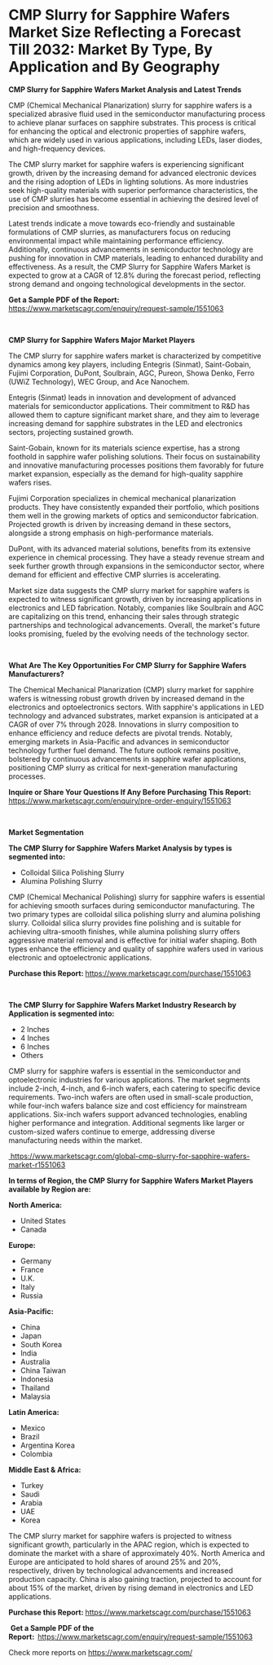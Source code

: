 <p><h1>CMP Slurry for Sapphire Wafers Market Size Reflecting a Forecast Till 2032: Market By Type, By Application and By Geography</h1></p><p><strong>CMP Slurry for Sapphire Wafers Market Analysis and Latest Trends</strong></p>
<p><p>CMP (Chemical Mechanical Planarization) slurry for sapphire wafers is a specialized abrasive fluid used in the semiconductor manufacturing process to achieve planar surfaces on sapphire substrates. This process is critical for enhancing the optical and electronic properties of sapphire wafers, which are widely used in various applications, including LEDs, laser diodes, and high-frequency devices.</p><p>The CMP slurry market for sapphire wafers is experiencing significant growth, driven by the increasing demand for advanced electronic devices and the rising adoption of LEDs in lighting solutions. As more industries seek high-quality materials with superior performance characteristics, the use of CMP slurries has become essential in achieving the desired level of precision and smoothness. </p><p>Latest trends indicate a move towards eco-friendly and sustainable formulations of CMP slurries, as manufacturers focus on reducing environmental impact while maintaining performance efficiency. Additionally, continuous advancements in semiconductor technology are pushing for innovation in CMP materials, leading to enhanced durability and effectiveness. As a result, the CMP Slurry for Sapphire Wafers Market is expected to grow at a CAGR of 12.8% during the forecast period, reflecting strong demand and ongoing technological developments in the sector.</p></p>
<p><strong>Get a Sample PDF of the Report:&nbsp;</strong> <a href="https://www.marketscagr.com/enquiry/request-sample/1551063?utm_campaign=2454&utm_medium=2&utm_source=Github&utm_content=ia&utm_term=06042025&utm_id=cmp-slurry-for-sapphire-wafers">https://www.marketscagr.com/enquiry/request-sample/1551063</a></p>
<p>&nbsp;</p>
<p><strong>CMP Slurry for Sapphire Wafers Major Market Players</strong></p>
<p><p>The CMP slurry for sapphire wafers market is characterized by competitive dynamics among key players, including Entegris (Sinmat), Saint-Gobain, Fujimi Corporation, DuPont, Soulbrain, AGC, Pureon, Showa Denko, Ferro (UWiZ Technology), WEC Group, and Ace Nanochem. </p><p>Entegris (Sinmat) leads in innovation and development of advanced materials for semiconductor applications. Their commitment to R&D has allowed them to capture significant market share, and they aim to leverage increasing demand for sapphire substrates in the LED and electronics sectors, projecting sustained growth.</p><p>Saint-Gobain, known for its materials science expertise, has a strong foothold in sapphire wafer polishing solutions. Their focus on sustainability and innovative manufacturing processes positions them favorably for future market expansion, especially as the demand for high-quality sapphire wafers rises.</p><p>Fujimi Corporation specializes in chemical mechanical planarization products. They have consistently expanded their portfolio, which positions them well in the growing markets of optics and semiconductor fabrication. Projected growth is driven by increasing demand in these sectors, alongside a strong emphasis on high-performance materials.</p><p>DuPont, with its advanced material solutions, benefits from its extensive experience in chemical processing. They have a steady revenue stream and seek further growth through expansions in the semiconductor sector, where demand for efficient and effective CMP slurries is accelerating.</p><p>Market size data suggests the CMP slurry market for sapphire wafers is expected to witness significant growth, driven by increasing applications in electronics and LED fabrication. Notably, companies like Soulbrain and AGC are capitalizing on this trend, enhancing their sales through strategic partnerships and technological advancements. Overall, the market's future looks promising, fueled by the evolving needs of the technology sector.</p></p>
<p>&nbsp;</p>
<p><strong>What Are The Key Opportunities For CMP Slurry for Sapphire Wafers Manufacturers?</strong></p>
<p><p>The Chemical Mechanical Planarization (CMP) slurry market for sapphire wafers is witnessing robust growth driven by increased demand in the electronics and optoelectronics sectors. With sapphire's applications in LED technology and advanced substrates, market expansion is anticipated at a CAGR of over 7% through 2028. Innovations in slurry composition to enhance efficiency and reduce defects are pivotal trends. Notably, emerging markets in Asia-Pacific and advances in semiconductor technology further fuel demand. The future outlook remains positive, bolstered by continuous advancements in sapphire wafer applications, positioning CMP slurry as critical for next-generation manufacturing processes.</p></p>
<p><strong>Inquire or Share Your Questions If Any Before Purchasing This Report:</strong> <a href="https://www.marketscagr.com/enquiry/pre-order-enquiry/1551063?utm_campaign=2454&utm_medium=2&utm_source=Github&utm_content=ia&utm_term=06042025&utm_id=cmp-slurry-for-sapphire-wafers">https://www.marketscagr.com/enquiry/pre-order-enquiry/1551063</a></p>
<p>&nbsp;</p>
<p><strong>Market Segmentation</strong></p>
<p><strong>The CMP Slurry for Sapphire Wafers Market Analysis by types is segmented into:</strong></p>
<p><ul><li>Colloidal Silica Polishing Slurry</li><li>Alumina Polishing Slurry</li></ul></p>
<p><p>CMP (Chemical Mechanical Polishing) slurry for sapphire wafers is essential for achieving smooth surfaces during semiconductor manufacturing. The two primary types are colloidal silica polishing slurry and alumina polishing slurry. Colloidal silica slurry provides fine polishing and is suitable for achieving ultra-smooth finishes, while alumina polishing slurry offers aggressive material removal and is effective for initial wafer shaping. Both types enhance the efficiency and quality of sapphire wafers used in various electronic and optoelectronic applications.</p></p>
<p><strong>Purchase this Report:&nbsp;</strong><a href="https://www.marketscagr.com/purchase/1551063?utm_campaign=2454&utm_medium=2&utm_source=Github&utm_content=ia&utm_term=06042025&utm_id=cmp-slurry-for-sapphire-wafers">https://www.marketscagr.com/purchase/1551063</a></p>
<p>&nbsp;</p>
<p><strong>The CMP Slurry for Sapphire Wafers Market Industry Research by Application is segmented into:</strong></p>
<p><ul><li>2 Inches</li><li>4 Inches</li><li>6 Inches</li><li>Others</li></ul></p>
<p><p>CMP slurry for sapphire wafers is essential in the semiconductor and optoelectronic industries for various applications. The market segments include 2-inch, 4-inch, and 6-inch wafers, each catering to specific device requirements. Two-inch wafers are often used in small-scale production, while four-inch wafers balance size and cost efficiency for mainstream applications. Six-inch wafers support advanced technologies, enabling higher performance and integration. Additional segments like larger or custom-sized wafers continue to emerge, addressing diverse manufacturing needs within the market.</p></p>
<p><a href="https://www.marketscagr.com/global-cmp-slurry-for-sapphire-wafers-market-r1551063?utm_campaign=2454&utm_medium=2&utm_source=Github&utm_content=ia&utm_term=06042025&utm_id=cmp-slurry-for-sapphire-wafers">&nbsp;https://www.marketscagr.com/global-cmp-slurry-for-sapphire-wafers-market-r1551063</a></p>
<p><strong>In terms of Region, the CMP Slurry for Sapphire Wafers Market Players available by Region are:</strong></p>
<p>
    <p> <strong> North America: </strong>
        <ul>
            <li>United States</li>
            <li>Canada</li>
        </ul>
        </p> 
    <p> <strong> Europe: </strong>
        <ul>
            <li>Germany</li>
            <li>France</li>
            <li>U.K.</li>
            <li>Italy</li>
            <li>Russia</li>
        </ul>
        </p> 
    <p> <strong> Asia-Pacific: </strong>
        <ul>
            <li>China</li>
            <li>Japan</li>
            <li>South Korea</li>
            <li>India</li>
            <li>Australia</li>
            <li>China Taiwan</li>
            <li>Indonesia</li>
            <li>Thailand</li>
            <li>Malaysia</li>
        </ul>
        </p> 
    <p> <strong> Latin America: </strong>
        <ul>
            <li>Mexico</li>
            <li>Brazil</li>
            <li>Argentina Korea</li>
            <li>Colombia</li>
        </ul>
        </p> 
    <p> <strong> Middle East & Africa: </strong>
        <ul>
            <li>Turkey</li>
            <li>Saudi</li>
            <li>Arabia</li>
            <li>UAE</li>
            <li>Korea</li>
        </ul>
    </p>
    </p>
<p><p>The CMP slurry market for sapphire wafers is projected to witness significant growth, particularly in the APAC region, which is expected to dominate the market with a share of approximately 40%. North America and Europe are anticipated to hold shares of around 25% and 20%, respectively, driven by technological advancements and increased production capacity. China is also gaining traction, projected to account for about 15% of the market, driven by rising demand in electronics and LED applications.</p></p>
<p><strong>Purchase this Report: </strong><a href="https://www.marketscagr.com/purchase/1551063?utm_campaign=2454&utm_medium=2&utm_source=Github&utm_content=ia&utm_term=06042025&utm_id=cmp-slurry-for-sapphire-wafers">https://www.marketscagr.com/purchase/1551063</a></p>
<p>&nbsp;<strong>Get a Sample PDF of the Report:&nbsp;&nbsp;</strong><a href="https://www.marketscagr.com/enquiry/request-sample/1551063?utm_campaign=2454&utm_medium=2&utm_source=Github&utm_content=ia&utm_term=06042025&utm_id=cmp-slurry-for-sapphire-wafers">https://www.marketscagr.com/enquiry/request-sample/1551063</a></p>
<p><strong></strong></p>
<p>Check more reports on <a href="https://www.marketscagr.com/?utm_campaign=2454&utm_medium=2&utm_source=Github&utm_content=ia&utm_term=06042025&utm_id=cmp-slurry-for-sapphire-wafers">https://www.marketscagr.com/</a></p>